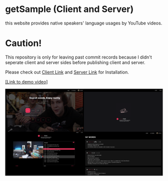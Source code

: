 # getSample (Client and Server)

this website provides native speakers' language usages by YouTube videos.

# Caution!
This repository is only for leaving past commit records because I didn't seperate client and server sides before publishing client and server.

Please check out [Client Link](https://github.com/letsdoyi/getSample-Client) and [Server Link](https://github.com/letsdoyi/getSample-Server) for Installation.

[[Link to demo video]](https://www.youtube.com/watch?v=OFxVRNepHiw)

![](getSample_4Screenshots.png)
